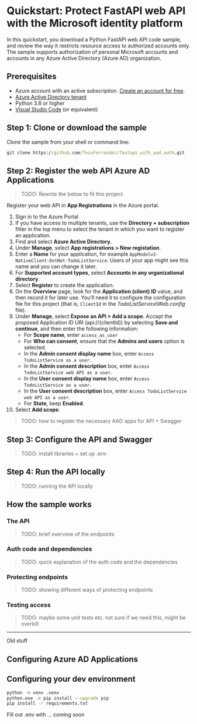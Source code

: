 # Quickstart: Protect FastAPI web API with the Microsoft identity platform

In this quickstart, you download a Python FastAPI web API code sample, and review the way it restricts resource access to authorized accounts only. The sample supports authorization of personal Microsoft accounts and accounts in any Azure Active Directory (Azure AD) organization.

## Prerequisites

- Azure account with an active subscription. [Create an account for free](https://azure.microsoft.com/en-us/free/?WT.mc_id=A261C142F).
- [Azure Active Directory tenant](https://docs.microsoft.com/en-us/azure/active-directory/develop/quickstart-create-new-tenant)
- Python 3.8 or higher
- [Visual Studio Code](https://code.visualstudio.com/) (or equivalent)

## Step 1: Clone or download the sample

Clone the sample from your shell or command line:

```cmd
git clone https://github.com/TessFerrandez/fastapi_with_aad_auth.git
```

## Step 2: Register the web API Azure AD Applications

> TODO: Rewrite the below to fit this project

Register your web API in **App Registrations** in the Azure portal.

1. Sign in to the Azure Portal
1. If you have access to multiple tenants, use the **Directory + subscription** filter in the top menu to select the tenant in which you want to register an application.
1. Find and select **Azure Active Directory**.
1. Under **Manage**, select **App registrations > New registation**.
1. Enter a **Name** for your application, for example `AppModelv2-NativeClient-DotNet-TodoListService`. Users of your app might see this name and you can change it later.
1. For **Supported account types**, select **Accounts in any organizational directory**.
1. Select **Register** to create the application.
1. On the **Overview** page, look for the **Application (client) ID** value, and then record it for later use. You'll need it to configure the configuration file for this project (that is, `ClientId` in the *TodoListService\Web.config* file).
1. Under **Manage**, select **Expose an API > Add a scope**. Accept the proposed Application ID URI (api://{clientId}) by selecting **Save and continue**, and then enter the following information:
    - For **Scope name**, enter `access_as_user`
    - For **Who can consent**, ensure that the **Admins and users** option is selected.
    - In the **Admin consent display name** box, enter `Access TodoListService as a user`.
    - In the **Admin consent description** box, enter `Access TodoListService web API as a user`.
    - In the **User consent display name** box, enter `Access TodoListService as a user`.
    - In the **User consent description** box, enter `Access TodoListService web API as a user`.
    - For **State**, keep **Enabled**.
1. Select **Add scope**.

> TODO: how to register the necessary AAD apps for API + Swagger

## Step 3: Configure the API and Swagger

> TODO: install libraries + set up .env

## Step 4: Run the API locally

> TODO: running the API locally

## How the sample works

### The API

> TODO: brief overview of the endpoints

### Auth code and dependencies

> TODO: quick explanation of the auth code and the dependencies

### Protecting endpoints

> TODO: showing different ways of protecting endpoints

### Testing access

> TODO: maybe some unit tests etc. not sure if we need this, might be overkill

-----

Old stuff

## Configuring Azure AD Applications

## Configuring your dev environment

```cmd
python -m venv .venv
python.exe -m pip install --upgrade pip
pip install -r requirements.txt
```

Fill out .env with ... coming soon

